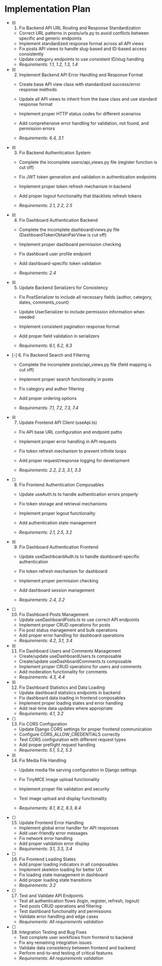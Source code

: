 # Implementation Plan

- [x] 1. Fix Backend API URL Routing and Response Standardization


  - Correct URL patterns in posts/urls.py to avoid conflicts between specific and generic endpoints
  - Implement standardized response format across all API views
  - Fix posts API views to handle slug-based and ID-based access consistently
  - Update category endpoints to use consistent ID/slug handling
  - _Requirements: 1.1, 1.2, 1.3, 1.4_








- [x] 2. Implement Backend API Error Handling and Response Format



  - Create base API view class with standardized success/error response methods
  - Update all API views to inherit from the base class and use standard response format


  - Implement proper HTTP status codes for different scenarios

  - Add comprehensive error handling for validation, not found, and permission errors



  - _Requirements: 6.4, 3.1_


- [x] 3. Fix Backend Authentication System







  - Complete the incomplete users/api_views.py file (register function is cut off)
  - Fix JWT token generation and validation in authentication endpoints






  - Implement proper token refresh mechanism in backend
  - Add proper logout functionality that blacklists refresh tokens







  - _Requirements: 2.1, 2.2, 2.5_




- [x] 4. Fix Dashboard Authentication Backend



  - Complete the incomplete dashboard/views.py file (DashboardTokenObtainPairView is cut off)
  - Implement proper dashboard permission checking







  - Fix dashboard user profile endpoint



  - Add dashboard-specific token validation
  - _Requirements: 2.4_






- [x] 5. Update Backend Serializers for Consistency



  - Fix PostSerializer to include all necessary fields (author, category, dates, comments_count)
  - Update UserSerializer to include permission information when needed
  - Implement consistent pagination response format
  - Add proper field validation in serializers







  - _Requirements: 6.1, 6.2, 6.3_









- [-] 6. Fix Backend Search and Filtering




  - Complete the incomplete posts/api_views.py file (field mapping is cut off)






  - Implement proper search functionality in posts



  - Fix category and author filtering



  - Add proper ordering options
  - _Requirements: 7.1, 7.2, 7.3, 7.4_



- [x] 7. Update Frontend API Client (useApi.ts)





  - Fix API base URL configuration and endpoint paths
  - Implement proper error handling in API requests
  - Fix token refresh mechanism to prevent infinite loops
  - Add proper request/response logging for development


  - _Requirements: 2.2, 2.3, 3.1, 3.3_

- [ ] 8. Fix Frontend Authentication Composables
  - Update useAuth.ts to handle authentication errors properly








  - Fix token storage and retrieval mechanisms



  - Implement proper logout functionality
  - Add authentication state management
  - _Requirements: 2.1, 2.5, 3.2_




- [x] 9. Fix Dashboard Authentication Frontend
  - Update useDashboardAuth.ts to handle dashboard-specific authentication
  - Fix token refresh mechanism for dashboard
  - Implement proper permission checking



  - Add dashboard session management
  - _Requirements: 2.4, 3.2_

- [ ] 10. Fix Dashboard Posts Management
  - Update useDashboardPosts.ts to use correct API endpoints
  - Implement proper CRUD operations for posts
  - Fix post status management and bulk operations
  - Add proper error handling for dashboard operations
  - _Requirements: 4.2, 3.1, 3.4_

- [x] 11. Fix Dashboard Users and Comments Management



  - Create/update useDashboardUsers.ts composable
  - Create/update useDashboardComments.ts composable
  - Implement proper CRUD operations for users and comments
  - Add moderation functionality for comments
  - _Requirements: 4.3, 4.4_

- [x] 12. Fix Dashboard Statistics and Data Loading



  - Update dashboard statistics endpoints in backend
  - Fix dashboard data loading in frontend composables
  - Implement proper loading states and error handling
  - Add real-time data updates where appropriate
  - _Requirements: 4.1, 3.2_







- [ ] 13. Fix CORS Configuration
  - Update Django CORS settings for proper frontend communication
  - Configure CORS_ALLOW_CREDENTIALS correctly
  - Test CORS configuration with different request types
  - Add proper preflight request handling
  - _Requirements: 5.1, 5.2, 5.3_

- [x] 14. Fix Media File Handling




  - Update media file serving configuration in Django settings



  - Fix TinyMCE image upload functionality
  - Implement proper file validation and security
  - Test image upload and display functionality
  - _Requirements: 8.1, 8.2, 8.3, 8.4_



- [ ] 15. Update Frontend Error Handling
  - Implement global error handler for API responses
  - Add user-friendly error messages
  - Fix network error handling
  - Add proper validation error display
  - _Requirements: 3.1, 3.3, 3.4_

- [ ] 16. Fix Frontend Loading States
  - Add proper loading indicators in all composables
  - Implement skeleton loading for better UX
  - Fix loading state management in dashboard
  - Add proper loading state transitions
  - _Requirements: 3.2_

- [ ] 17. Test and Validate API Endpoints
  - Test all authentication flows (login, register, refresh, logout)
  - Test posts CRUD operations and filtering
  - Test dashboard functionality and permissions
  - Validate error handling and edge cases
  - _Requirements: All requirements validation_

- [ ] 18. Integration Testing and Bug Fixes
  - Test complete user workflows from frontend to backend
  - Fix any remaining integration issues
  - Validate data consistency between frontend and backend
  - Perform end-to-end testing of critical features
  - _Requirements: All requirements validation_